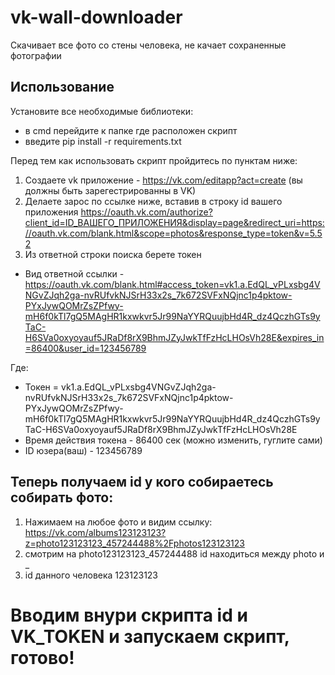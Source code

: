 # vk-wall-downloader
Скачивает все фото со стены человека, не качает сохраненные фотографии

## Использование
Установите все необходимые библиотеки:
- в cmd перейдите к папке где расположен скрипт
- введите pip install -r requirements.txt

Перед тем как использовать скрипт пройдитесь по пунктам ниже:
1. Создаете vk приложение - https://vk.com/editapp?act=create (вы должны быть зарегестрированны в VK)
2. Делаете зарос по ссылке ниже, вставив в строку id вашего приложения
https://oauth.vk.com/authorize?client_id=ID_ВАШЕГО_ПРИЛОЖЕНИЯ&display=page&redirect_uri=https://oauth.vk.com/blank.html&scope=photos&response_type=token&v=5.52
4. Из ответной строки поиска берете токен
- Вид ответной ссылки - https://oauth.vk.com/blank.html#access_token=vk1.a.EdQL_vPLxsbg4VNGvZJqh2ga-nvRUfvkNJSrH33x2s_7k672SVFxNQjnc1p4pktow-PYxJywQOMrZsZPfwy-mH6f0kTl7gQ5MAgHR1kxwkvr5Jr99NaYYRQuujbHd4R_dz4QczhGTs9yTaC-H6SVa0oxyoyauf5JRaDf8rX9BhmJZyJwkTfFzHcLHOsVh28E&expires_in=86400&user_id=123456789

Где:
- Токен = vk1.a.EdQL_vPLxsbg4VNGvZJqh2ga-nvRUfvkNJSrH33x2s_7k672SVFxNQjnc1p4pktow-PYxJywQOMrZsZPfwy-mH6f0kTl7gQ5MAgHR1kxwkvr5Jr99NaYYRQuujbHd4R_dz4QczhGTs9yTaC-H6SVa0oxyoyauf5JRaDf8rX9BhmJZyJwkTfFzHcLHOsVh28E
- Время действия токена - 86400 сек (можно изменить, гуглите сами)
- ID юзера(ваш) - 123456789

## Теперь получаем id у кого собираетесь собирать фото:
1. Нажимаем на любое фото и видим ссылку:
    https://vk.com/albums123123123?z=photo123123123_457244488%2Fphotos123123123
2. смотрим на photo123123123_457244488 id находиться между photo и _
3. id данного человека 123123123

# Вводим внури скрипта id и VK_TOKEN и запускаем скрипт, готово!
